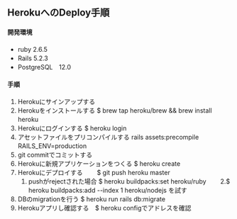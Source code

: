 ## HerokuへのDeploy手順　　　
#### 開発環境　　
- ruby 2.6.5　　
- Rails 5.2.3　　
- PostgreSQL　12.0　　
#### 手順
1. Herokuにサインアップする　　
1. Herokuをインストールする $ brew tap heroku/brew && brew install heroku　　
1. Herokuにログインする $ heroku login　　
1. アセットファイルをプリコンパイルする rails assets:precompile RAILS_ENV=production　　
1. git commitでコミットする　　
1. Herokuに新規アプリケーションをつくる
 $ heroku create　　
1. Herokuにデプロイする　　
 $ git push heroku master　　
    1. pushがrejectされた場合 $ heroku buildpacks:set heroku/ruby　　
    2.$ heroku buildpacks:add --index 1 heroku/nodejs を試す　　
1. DBのmigrationを行う $ heroku run rails db:migrate　　
1. Herokuアプリし確認する　$ heroku configでアドレスを確認　　
